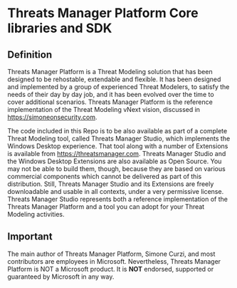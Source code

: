 # Threats Manager Platform Core libraries and SDK

## Definition

Threats Manager Platform is a Threat Modeling solution that has been designed to be rehostable, extendable and flexible.
It has been designed and implemented by a group of experienced Threat Modelers, to satisfy the needs of their day by day job, and it has been evolved over the time to cover additional scenarios.
Threats Manager Platform is the reference implementation of the Threat Modeling vNext vision, discussed in <https://simoneonsecurity.com>.

The code included in this Repo is to be also available as part of a complete Threat Modeling tool, called Threats Manager Studio, which implements the Windows Desktop experience. That tool along with a number of Extensions is available from <https://threatsmanager.com>.
Threats Manager Studio and the Windows Desktop Extensions are also available as Open Source. You may not be able to build them, though, because they are based on various commercial components which cannot be delivered as part of this distribution. Still, Threats Manager Studio and its Extensions are freely downloadable and usable in all contexts, under a very permissive license. 
Threats Manager Studio represents both a reference implementation of the Threats Manager Platform and a tool you can adopt for your Threat Modeling activities.

## Important

The main author of Threats Manager Platform, Simone Curzi, and most contributors are employees in Microsoft. 
Nevertheless, Threats Manager Platform is NOT a Microsoft product. It is **NOT** endorsed, supported or guaranteed by Microsoft in any way.

